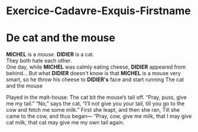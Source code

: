 # Exercice-Cadavre-Exquis-Firstname

<h1> De cat and the mouse </h1>

**MICHEL** is a *mouse*. **DIDIER** is a cat.<br>
They both hate each other.<br>
One day, while **MICHEL** was calmly eating cheese, **DIDIER** appeared from behind…
But what **DIDIER** doesn't know is that **MICHEL** is a mouse very smart, so he throw his cheese to **DIDIER's** face and start running
The cat and the mouse

  Played in the malt-house:
  The cat bit the mouse’s tail off.  “Pray, puss, give me my tail.”
  “No,” says the cat, “I’ll not give you your tail,
till you go to the cow and fetch me some milk.”
  First she leapt, and then she ran,
  Till she came to the cow, and thus began—
  “Pray, cow, give me milk, that I may give cat milk,
that cat may give me my own tail again.
